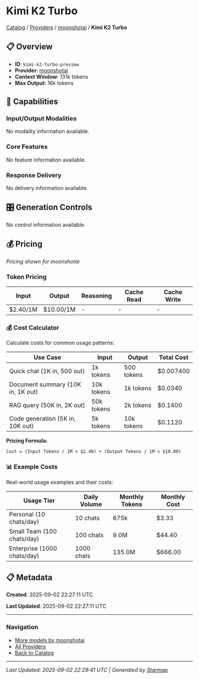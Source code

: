 # Kimi K2 Turbo
  
[Catalog](../../../..) / [Providers](../../..) / [moonshotai](../..) / **Kimi K2 Turbo**


## 📋 Overview
  
- **ID**: `kimi-k2-turbo-preview`
- **Provider**: [moonshotai](../)
- **Context Window**: 131k tokens
- **Max Output**: 16k tokens
  
## 🎯 Capabilities
  
### Input/Output Modalities
  
No modality information available.
  
### Core Features
  
No feature information available.
  
### Response Delivery
  
No delivery information available.
  
## 🎛️ Generation Controls
  
No control information available.
  
## 💰 Pricing
  
*Pricing shown for moonshotai*
  
  
### Token Pricing
  
| Input | Output | Reasoning | Cache Read | Cache Write |
|---------|---------|---------|---------|---------|
| $2.40/1M | $10.00/1M | - | - | - |

  
### 💰 Cost Calculator
  
Calculate costs for common usage patterns:
  
  
| Use Case | Input | Output | Total Cost |
|---------|---------|---------|---------|
| Quick chat (1K in, 500 out) | 1k tokens | 500 tokens | $0.007400 |
| Document summary (10K in, 1K out) | 10k tokens | 1k tokens | $0.0340 |
| RAG query (50K in, 2K out) | 50k tokens | 2k tokens | $0.1400 |
| Code generation (5K in, 10K out) | 5k tokens | 10k tokens | $0.1120 |

  
**Pricing Formula:**
  
```
Cost = (Input Tokens / 1M × $2.40) + (Output Tokens / 1M × $10.00)
```
  
### 📊 Example Costs
  
Real-world usage examples and their costs:
  
  
| Usage Tier | Daily Volume | Monthly Tokens | Monthly Cost |
|---------|---------|---------|---------|
| Personal (10 chats/day) | 10 chats | 675k | $3.33 |
| Small Team (100 chats/day) | 100 chats | 9.0M | $44.40 |
| Enterprise (1000 chats/day) | 1000 chats | 135.0M | $666.00 |

  
## 📋 Metadata
  
**Created**: 2025-09-02 22:27:11 UTC
  
**Last Updated**: 2025-09-02 22:27:11 UTC
  
  
---
  
  
### Navigation

- [More models by moonshotai](../)
- [All Providers](../../../../providers)
- [Back to Catalog](../../../..)


---
_Last Updated: 2025-09-02 22:29:41 UTC | Generated by [Starmap](https://github.com/agentstation/starmap)_
